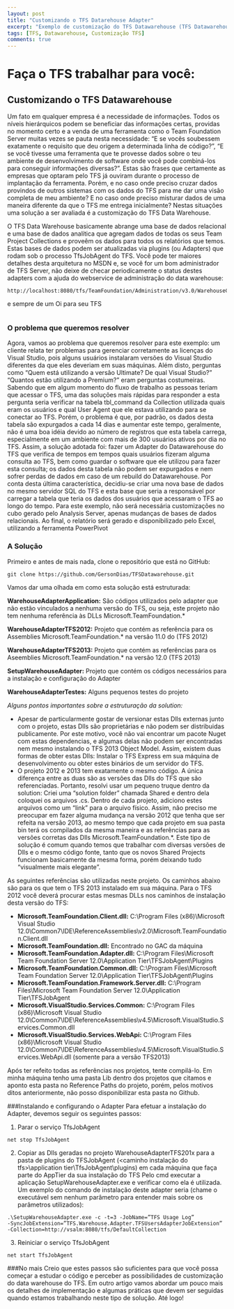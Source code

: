 ```yaml
---
layout: post
title: "Customizando o TFS Datarehouse Adapter"
excerpt: "Exemplo de customização do TFS Datawarehouse (TFS Datawarehouse Custom Adapter)."
tags: [TFS, Datawarehouse, Customização TFS]
comments: true
---
```


# Faça o TFS trabalhar para você: 
## Customizando o TFS Datawarehouse 

Um fato em qualquer empresa é a necessidade de informações. Todos os níveis hierárquicos podem se beneficiar das informações certas, providas no momento certo e a venda de uma ferramenta como o Team Foundation Server muitas vezes se pauta nesta necessidade: “E se vocês soubessem exatamente o requisito que deu origem a determinada linha de código?”, “E se você tivesse uma ferramenta que te provesse dados sobre o teu ambiente de desenvolvimento de software onde você pode combiná-los para conseguir informações diversas?”. Estas são frases que certamente as empresas que optaram pelo TFS já ouviram durante o processo de implantação da ferramenta. Porém, e no caso onde preciso cruzar dados provindos de outros sistemas com os dados do TFS para me dar uma visão completa de meu ambiente? E no caso onde preciso misturar dados de uma maneira diferente da que o TFS me entrega inicialmente? Nestas situações uma solução a ser avaliada é a customização do TFS Data Warehouse.

O TFS Data Warehouse basicamente abrange uma base de dados relacional e uma base de dados analítica que agregam dados de todas os seus Team Project Collections e proveêm os dados para todos os relatórios que temos. Estas bases de dados podem ser atualizadas via plugins (ou Adapters) que rodam sob o processo TfsJobAgent do TFS. Você pode ter maiores detalhes desta arquitetura no MSDN e, se você for um bom administrador de TFS Server, não deixe de checar periodicamente o status destes adapters com a ajuda do webservice de administração do data warehouse:
```
http://localhost:8080/tfs/TeamFoundation/Administration/v3.0/WarehouseControlService.asmx
```
e sempre de um Oi para seu TFS
```http://your-server:8080/tfs/_oi/
```

### O problema que queremos resolver 
Agora, vamos ao problema que queremos resolver para este exemplo: um cliente relata ter problemas para gerenciar corretamente as licenças do Visual Studio, pois alguns usuários instalaram versões do Visual Studio diferentes da que eles deveriam em suas máquinas. Além disto, perguntas como “Quem está utilizando a versão Ultimate? De qual Visual Studio?” “Quantos estão utilizando a Premium?” eram perguntas costumeiras. Sabendo que em algum momento do fluxo de trabalho as pessoas teriam que acessar o TFS, uma das soluções mais rápidas para responder a esta pergunta seria verificar na tabela tbl_command da Collection utilizada quais eram os usuários e qual User Agent que ele estava utilizando para se conectar ao TFS. Porém, o problema é que, por padrão, os dados desta tabela são expurgados a cada 14 dias e aumentar este tempo, geralmente, não é uma boa idéia devido ao número de registros que esta tabela carrega, especialmente em um ambiente com mais de 300 usuários ativos por dia no TFS. Assim, a solução adotada foi: fazer um Adapter do Datawarehouse do TFS que verifica de tempos em tempos quais usuários fizeram alguma consulta ao TFS, bem como guardar o software que ele utilizou para fazer esta consulta; os dados desta tabela não podem ser expurgados e nem sofrer perdas de dados em caso de um rebuild do Datawarehouse. Por conta desta última característica, decidiu-se criar uma nova base de dados no mesmo servidor SQL do TFS e esta base que seria a responsável por carregar a tabela que teria os dados dos usuários que acessaram o TFS ao longo do tempo. Para este exemplo, não será necessária customizações no cubo gerado pelo Analysis Server, apenas mudanças de bases de dados relacionais. Ao final, o relatório será gerado e disponibilizado pelo Excel, utilizando a ferramenta PowerPivot

### A Solução 
Primeiro e antes de mais nada, clone o repositório que está no GitHub: 
```
git clone https://github.com/GersonDias/TFSDatawarehouse.git
```

Vamos dar uma olhada em como esta solução está estruturada:

**WarehouseAdapterApplication:** São códigos utilizados pelo adapter que não estão vinculados a nenhuma versão do TFS, ou seja, este projeto não tem nenhuma referência às DLLs Microsoft.TeamFoundation.*

**WarehouseAdapterTFS2012:** Projeto que contém as referência para os Assemblies Microsoft.TeamFoundation.* na versão 11.0 do (TFS 2012)

**WarehouseAdapterTFS2013:** Projeto que contém as referências para os Aseemblies Microsoft.TeamFoundation.* na versão 12.0 (TFS 2013)

**SetupWarehouseAdapter:** Projeto que contém os códigos necessários para a instalação e configuração do Adapter

**WarehouseAdapterTestes:** Alguns pequenos testes do projeto

_Alguns pontos importantes sobre a estruturação da solution:_

* Apesar de particularmente gostar de versionar estas Dlls externas junto com o projeto, estas Dlls são proprietárias e não podem ser distribuidas publicamente. Por este motivo, você não vai encontrar um pacote Nuget com estas dependencias, e algumas delas não podem ser encontradas nem mesmo instalando o TFS 2013 Object Model. Assim, existem duas formas de obter estas Dlls: Instalar o TFS Express em sua máquina de desenvolvimento ou obter estes binários de um servidor do TFS.
* O projeto 2012 e 2013 tem exatamente o mesmo código. A única diferença entre as duas são as versões das Dlls do TFS que são referenciadas. Portanto, resolvi usar um pequeno truque dentro da solution: Criei uma “solution folder” chamada Shared e dentro dela coloquei os arquivos .cs. Dentro de cada projeto, adiciono estes arquivos como um “link” para o arquivo físico. Assim, não preciso me preocupar em fazer alguma mudança na versão 2012 que tenha que ser refeita na versão 2013, ao mesmo tempo que cada projeto em sua pasta bin terá os compilados da mesma maneira e as referências para as versões corretas das Dlls Microsoft.TeamFoundation.*. Este tipo de solução é comum quando temos que trabalhar com diversas versões de Dlls e o mesmo código fonte, tanto que os novos Shared Projects funcionam basicamente da mesma forma, porém deixando tudo “visualmente mais elegante”.

As seguintes referências são utilizadas neste projeto. Os caminhos abaixo são para os que tem o TFS 2013 instalado em sua máquina. Para o TFS 2012 você deverá procurar estas mesmas DLLs nos caminhos de instalação desta versão do TFS:

* **Microsoft.TeamFoundation.Client.dll:** C:\Program Files (x86)\Microsoft Visual Studio 12.0\Common7\IDE\ReferenceAssemblies\v2.0\Microsoft.TeamFoundation.Client.dll
* **Microsoft.TeamFoundation.dll:** Encontrado no GAC da máquina
* **Microsoft.TeamFoundation.Adapter.dll:** C:\Program Files\Microsoft Team Foundation Server 12.0\Application Tier\TFSJobAgent\Plugins
* **Microsoft.TeamFoundation.Common.dll:** C:\Program Files\Microsoft Team Foundation Server 12.0\Application Tier\TFSJobAgent\Plugins
* **Microsoft.TeamFoundation.Framework.Server.dll:** C:\Program Files\Microsoft Team Foundation Server 12.0\Application Tier\TFSJobAgent
* **Microsoft.VisualStudio.Services.Common:** C:\Program Files (x86)\Microsoft Visual Studio 12.0\Common7\IDE\ReferenceAssemblies\v4.5\Microsoft.VisualStudio.Services.Common.dll
* **Microsoft.VisualStudio.Services.WebApi:** C:\Program Files (x86)\Microsoft Visual Studio 12.0\Common7\IDE\ReferenceAssemblies\v4.5\Microsoft.VisualStudio.Services.WebApi.dll (somente para a versão TFS2013)

Após ter refeito todas as referências nos projetos, tente compilá-lo. Em minha máquina tenho uma pasta Lib dentro dos projetos que citamos e aponto esta pasta no Reference Paths do projeto, porém, pelos motivos ditos anteriormente, não posso disponibilizar esta pasta no Github.

###Instalando e configurando o Adapter
Para efetuar a instalação do Adapter, devemos seguir os seguintes passos:

1. Parar o serviço TfsJobAgent 

```
net stop TfsJobAgent
```

2. Copiar as Dlls geradas no projeto WarehouseAdapterTFS201x para a pasta de plugins do TFSJobAgent (<caminho instalação do tfs>\application tier\TfsJobAgent\plugins) em cada máquina que faça parte do AppTier da sua instalação do TFS
Pelo cmd executar a aplicação SetupWarehouseAdapter.exe e verificar como ela é utilizada. Um exemplo do comando de instalação deste adapter seria (chame o executável sem nenhum parâmetro para entender mais sobre os parâmetros utilizados):

```
.\SetupWarehouseAdapter.exe -c -t=3 -JobName=”TFS Usage Log” 
-SyncJobExtension=”TFS.Warehouse.Adapter.TFSUsersAdapterJobExtension” -Collection=http://vsalm:8080/tfs/DefaultCollection
```

3. Reiniciar o serviço TfsJobAgent

```
net start TfsJobAgent
```

###No mais 
Creio que estes passos são suficientes para que você possa começar a estudar o código e perceber as possibilidades de customização do data warehouse do TFS. Em outro artigo vamos abordar um pouco mais os detalhes de implementação e algumas práticas que devem ser seguidas quando estamos trabalhando neste tipo de solução. Até logo!
